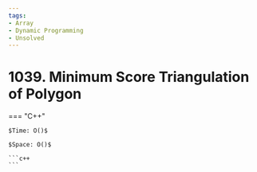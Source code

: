 ```yaml
---
tags:
- Array
- Dynamic Programming
- Unsolved
---
```



# 1039. Minimum Score Triangulation of Polygon

=== "C++"

    $Time: O()$

    $Space: O()$

    ```c++
    ```